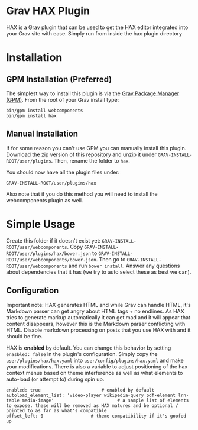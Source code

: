 # Grav HAX Plugin

HAX is a [Grav](http://github.com/getgrav/grav) plugin that can be used to get the HAX editor integrated into your Grav site with ease. Simply run from inside the hax plugin directory

# Installation

## GPM Installation (Preferred)

The simplest way to install this plugin is via the [Grav Package Manager (GPM)](http://learn.getgrav.org/advanced/grav-gpm).  From the root of your Grav install type:

    bin/gpm install webcomponents
    bin/gpm install hax

## Manual Installation

If for some reason you can't use GPM you can manually install this plugin. Download the zip version of this repository and unzip it under `GRAV-INSTALL-ROOT/user/plugins`. Then, rename the folder to `hax`.

You should now have all the plugin files under:

	GRAV-INSTALL-ROOT/user/plugins/hax

Also note that if you do this method you will need to install the webcomponents plugin as well.

# Simple Usage

Create this folder if it doesn't exist yet: `GRAV-INSTALL-ROOT/user/webcomponents`. Copy `GRAV-INSTALL-ROOT/user/plugins/hax/bower.json` to `GRAV-INSTALL-ROOT/user/webcomponents/bower.json`. Then go to `GRAV-INSTALL-ROOT/user/webcomponents` and run `bower install`. Answer any questions about dependencies that it has (we try to auto select these as best we can).

## Configuration

Important note: HAX generates HTML and while Grav can handle HTML, it's Markdown parser can get angry about HTML tags + no endlines. As HAX tries to generate markup automatically it can get mad and it will appear that content disappears, however this is the Markdown parser conflicting with HTML. Disable markdown processing on posts that you use HAX with and it should be fine.

HAX is **enabled** by default.  You can change this behavior by setting `enasbled: false` in the plugin's configuration.  Simply copy the `user/plugins/hax/hax.yaml` into `user/config/plugins/hax.yaml` and make your modifications. There is also a variable to adjust positioning of the hax context menus based on theme interference as well as what elements to auto-load (or attempt to) during spin up.

```
enabled: true                       # enabled by default
autoload_element_list: 'video-player wikipedia-query pdf-element lrn-table media-image'                        # a sample list of elements to expose. these will be removed as HAX matures and be optional / pointed to as far as what's compatible
offset_left: 0                  # theme compatibility if it's goofed up
